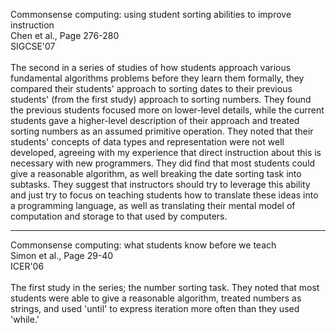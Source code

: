 Commonsense computing: using student sorting abilities to improve instruction<br>
Chen et al., Page 276-280<br>
SIGCSE'07<br>
<br>
The second in a series of studies of how students approach various fundamental algorithms problems before they learn them formally, they compared their students' approach to sorting dates to their previous students' (from the first study) approach to sorting numbers.  They found the previous students focused more on lower-level details, while the current students gave a higher-level description of their approach and treated sorting numbers as an assumed primitive operation.  They noted that their students' concepts of data types and representation were not well developed, agreeing with my experience that direct instruction about this is necessary with new programmers.  They did find that most students could give a reasonable algorithm, as well breaking the date sorting task into subtasks.  They suggest that instructors should try to leverage this ability and just try to focus on teaching students how to translate these ideas into a programming language, as well as translating their mental model of computation and storage to that used by computers.<br>
<hr />
Commonsense computing: what students know before we teach<br>
Simon et al., Page 29-40<br>
ICER'06<br>
<br>
The first study in the series; the number sorting task.  They noted that most students were able to give a reasonable algorithm, treated numbers as strings, and used 'until' to express iteration more often than they used 'while.'